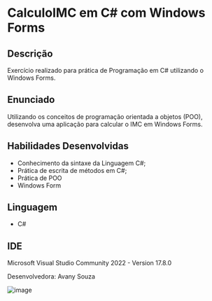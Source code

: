 # CalculoIMC em C# com Windows Forms

## Descrição
Exercício realizado para prática de Programação em C# utilizando o Windows Forms.

## Enunciado

Utilizando os conceitos de programação orientada a objetos (POO), desenvolva uma aplicação para calcular o IMC em Windows Forms.


## Habilidades Desenvolvidas

* Conhecimento da sintaxe da Linguagem C#;
* Prática de escrita de métodos em C#;
* Prática de POO
* Windows Form
  

## Linguagem 
* C#

## IDE
Microsoft Visual Studio Community 2022 - Version 17.8.0


Desenvolvedora: Avany Souza


![image](https://github.com/avanysouza/CalculoIMC/assets/118459101/6a1d09d8-16b0-4fe2-a8ac-2ba029d39e00)

